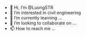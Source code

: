 - 👋 Hi, I’m @LuongSTR
- 👀 I’m interested in civil engineering
- 🌱 I’m currently learning ...
- 💞️ I’m looking to collaborate on ...
- 📫 How to reach me ...

<!---
LuongSTR/LuongSTR is a ✨ special ✨ repository because its `README.md` (this file) appears on your GitHub profile.
You can click the Preview link to take a look at your changes.
--->
